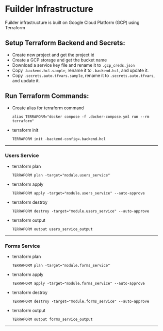# Fuilder Infrastructure
Fuilder infrastructure is built on Google Cloud Platform (GCP) using Terraform

## Setup Terraform Backend and Secrets:
- Create new project and get the project id
- Create a GCP storage and get the bucket name
- Download a service key file and rename it to `.gcp_creds.json`
- Copy `.backend.hcl.sample`, rename it to `.backend.hcl`, and update it.
- Copy `.secrets.auto.tfvars.sample`, rename it to `.secrets.auto.tfvars`, and update it.


## Run Terraform Commands:
- Create alias for terraform command
  ```shell
  alias TERRAFORM="docker compose -f .docker-compose.yml run --rm terraform"
  ```
- terraform init
  ```shell
  TERRAFORM init -backend-config=.backend.hcl
  ```

---

### Users Service
- terraform plan
  ```shell
  TERRAFORM plan -target="module.users_service"
  ```
- terraform apply
  ```shell
  TERRAFORM apply -target="module.users_service" --auto-approve
  ```
- terraform destroy
  ```shell
  TERRAFORM destroy -target="module.users_service" --auto-approve
  ```
- terraform output
  ```shell
  TERRAFORM output users_service_output
  ```

---

### Forms Service
- terraform plan
  ```shell
  TERRAFORM plan -target="module.forms_service"
  ```
- terraform apply
  ```shell
  TERRAFORM apply -target="module.forms_service" --auto-approve
  ```
- terraform destroy
  ```shell
  TERRAFORM destroy -target="module.forms_service" --auto-approve
  ```
- terraform output
  ```shell
  TERRAFORM output forms_service_output
  ```

---
